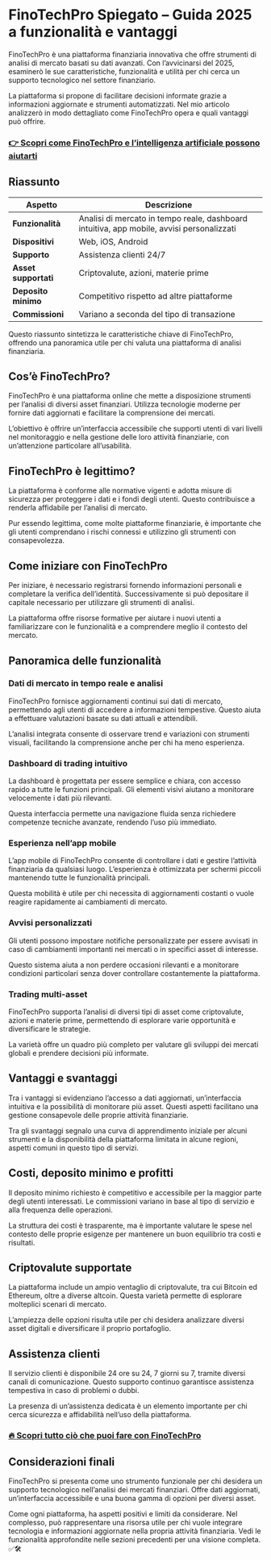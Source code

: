 # FinoTechPro Spiegato – Guida 2025 a funzionalità e vantaggi
   
FinoTechPro è una piattaforma finanziaria innovativa che offre strumenti di analisi di mercato basati su dati avanzati. Con l’avvicinarsi del 2025, esaminerò le sue caratteristiche, funzionalità e utilità per chi cerca un supporto tecnologico nel settore finanziario.

La piattaforma si propone di facilitare decisioni informate grazie a informazioni aggiornate e strumenti automatizzati. Nel mio articolo analizzerò in modo dettagliato come FinoTechPro opera e quali vantaggi può offrire.

### [👉 Scopri come FinoTechPro e l’intelligenza artificiale possono aiutarti](https://tinyurl.com/ye6u6huj)
## Riassunto  
| Aspetto             | Descrizione                                    |  
|---------------------|------------------------------------------------|  
| **Funzionalità**      | Analisi di mercato in tempo reale, dashboard intuitiva, app mobile, avvisi personalizzati |  
| **Dispositivi**       | Web, iOS, Android                               |  
| **Supporto**          | Assistenza clienti 24/7                         |  
| **Asset supportati**  | Criptovalute, azioni, materie prime            |  
| **Deposito minimo**   | Competitivo rispetto ad altre piattaforme      |  
| **Commissioni**       | Variano a seconda del tipo di transazione      |  

Questo riassunto sintetizza le caratteristiche chiave di FinoTechPro, offrendo una panoramica utile per chi valuta una piattaforma di analisi finanziaria.

## Cos’è FinoTechPro?  
FinoTechPro è una piattaforma online che mette a disposizione strumenti per l’analisi di diversi asset finanziari. Utilizza tecnologie moderne per fornire dati aggiornati e facilitare la comprensione dei mercati.

L’obiettivo è offrire un’interfaccia accessibile che supporti utenti di vari livelli nel monitoraggio e nella gestione delle loro attività finanziarie, con un’attenzione particolare all’usabilità.

## FinoTechPro è legittimo?  
La piattaforma è conforme alle normative vigenti e adotta misure di sicurezza per proteggere i dati e i fondi degli utenti. Questo contribuisce a renderla affidabile per l’analisi di mercato.

Pur essendo legittima, come molte piattaforme finanziarie, è importante che gli utenti comprendano i rischi connessi e utilizzino gli strumenti con consapevolezza.

## Come iniziare con FinoTechPro  
Per iniziare, è necessario registrarsi fornendo informazioni personali e completare la verifica dell’identità. Successivamente si può depositare il capitale necessario per utilizzare gli strumenti di analisi.

La piattaforma offre risorse formative per aiutare i nuovi utenti a familiarizzare con le funzionalità e a comprendere meglio il contesto del mercato.

## Panoramica delle funzionalità  

### Dati di mercato in tempo reale e analisi  
FinoTechPro fornisce aggiornamenti continui sui dati di mercato, permettendo agli utenti di accedere a informazioni tempestive. Questo aiuta a effettuare valutazioni basate su dati attuali e attendibili.

L’analisi integrata consente di osservare trend e variazioni con strumenti visuali, facilitando la comprensione anche per chi ha meno esperienza.

### Dashboard di trading intuitivo  
La dashboard è progettata per essere semplice e chiara, con accesso rapido a tutte le funzioni principali. Gli elementi visivi aiutano a monitorare velocemente i dati più rilevanti.

Questa interfaccia permette una navigazione fluida senza richiedere competenze tecniche avanzate, rendendo l’uso più immediato.

### Esperienza nell’app mobile  
L’app mobile di FinoTechPro consente di controllare i dati e gestire l’attività finanziaria da qualsiasi luogo. L’esperienza è ottimizzata per schermi piccoli mantenendo tutte le funzionalità principali.

Questa mobilità è utile per chi necessita di aggiornamenti costanti o vuole reagire rapidamente ai cambiamenti di mercato.

### Avvisi personalizzati  
Gli utenti possono impostare notifiche personalizzate per essere avvisati in caso di cambiamenti importanti nei mercati o in specifici asset di interesse.  

Questo sistema aiuta a non perdere occasioni rilevanti e a monitorare condizioni particolari senza dover controllare costantemente la piattaforma.

### Trading multi-asset  
FinoTechPro supporta l’analisi di diversi tipi di asset come criptovalute, azioni e materie prime, permettendo di esplorare varie opportunità e diversificare le strategie.

La varietà offre un quadro più completo per valutare gli sviluppi dei mercati globali e prendere decisioni più informate.

## Vantaggi e svantaggi  
Tra i vantaggi si evidenziano l’accesso a dati aggiornati, un’interfaccia intuitiva e la possibilità di monitorare più asset. Questi aspetti facilitano una gestione consapevole delle proprie attività finanziarie.

Tra gli svantaggi segnalo una curva di apprendimento iniziale per alcuni strumenti e la disponibilità della piattaforma limitata in alcune regioni, aspetti comuni in questo tipo di servizi.

## Costi, deposito minimo e profitti  
Il deposito minimo richiesto è competitivo e accessibile per la maggior parte degli utenti interessati. Le commissioni variano in base al tipo di servizio e alla frequenza delle operazioni.

La struttura dei costi è trasparente, ma è importante valutare le spese nel contesto delle proprie esigenze per mantenere un buon equilibrio tra costi e risultati.

## Criptovalute supportate  
La piattaforma include un ampio ventaglio di criptovalute, tra cui Bitcoin ed Ethereum, oltre a diverse altcoin. Questa varietà permette di esplorare molteplici scenari di mercato.

L’ampiezza delle opzioni risulta utile per chi desidera analizzare diversi asset digitali e diversificare il proprio portafoglio.

## Assistenza clienti  
Il servizio clienti è disponibile 24 ore su 24, 7 giorni su 7, tramite diversi canali di comunicazione. Questo supporto continuo garantisce assistenza tempestiva in caso di problemi o dubbi.

La presenza di un’assistenza dedicata è un elemento importante per chi cerca sicurezza e affidabilità nell’uso della piattaforma.

### [🔥 Scopri tutto ciò che puoi fare con FinoTechPro](https://tinyurl.com/ye6u6huj)
## Considerazioni finali  
FinoTechPro si presenta come uno strumento funzionale per chi desidera un supporto tecnologico nell’analisi dei mercati finanziari. Offre dati aggiornati, un’interfaccia accessibile e una buona gamma di opzioni per diversi asset.

Come ogni piattaforma, ha aspetti positivi e limiti da considerare. Nel complesso, può rappresentare una risorsa utile per chi vuole integrare tecnologia e informazioni aggiornate nella propria attività finanziaria. Vedi le funzionalità approfondite nelle sezioni precedenti per una visione completa. ✅🛠️